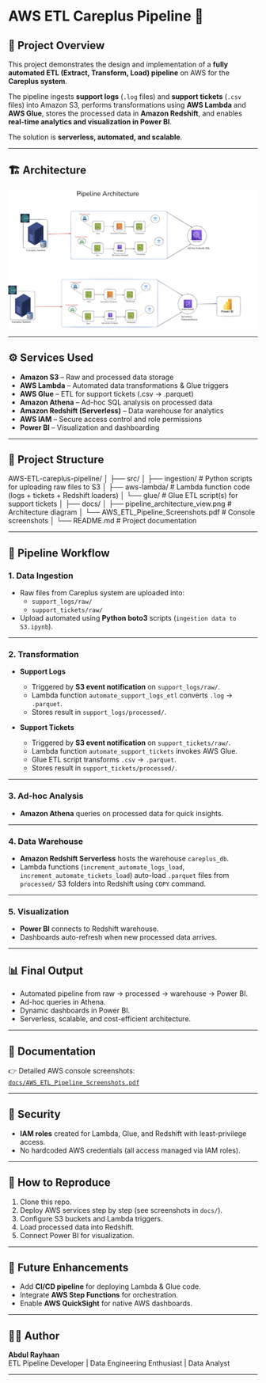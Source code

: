 # AWS ETL Careplus Pipeline 🚀

## 📌 Project Overview
This project demonstrates the design and implementation of a **fully automated ETL (Extract, Transform, Load) pipeline** on AWS for the **Careplus system**.  

The pipeline ingests **support logs** (`.log` files) and **support tickets** (`.csv` files) into Amazon S3, performs transformations using **AWS Lambda** and **AWS Glue**, stores the processed data in **Amazon Redshift**, and enables **real-time analytics and visualization in Power BI**.  

The solution is **serverless, automated, and scalable**.

---

## 🏗️ Architecture
![Pipeline Architecture](docs/pipeline_architecture_view.png)

---

## ⚙️ Services Used
- **Amazon S3** – Raw and processed data storage  
- **AWS Lambda** – Automated data transformations & Glue triggers  
- **AWS Glue** – ETL for support tickets (.csv → .parquet)  
- **Amazon Athena** – Ad-hoc SQL analysis on processed data  
- **Amazon Redshift (Serverless)** – Data warehouse for analytics  
- **AWS IAM** – Secure access control and role permissions  
- **Power BI** – Visualization and dashboarding  

---

## 📂 Project Structure
AWS-ETL-careplus-pipeline/
│
├── src/
│   ├── ingestion/             # Python scripts for uploading raw files to S3
│   ├── aws-lambda/                # Lambda function code (logs + tickets + Redshift loaders)
│   └── glue/                  # Glue ETL script(s) for support tickets
│
├── docs/
│   ├── pipeline_architecture_view.png           # Architecture diagram
│   └── AWS_ETL_Pipeline_Screenshots.pdf  # Console screenshots
│
└── README.md                  # Project documentation


---

## 🔄 Pipeline Workflow

### 1. **Data Ingestion**
- Raw files from Careplus system are uploaded into:
  - `support_logs/raw/`  
  - `support_tickets/raw/`  
- Upload automated using **Python boto3** scripts (`ingestion data to S3.ipynb`).

---

### 2. **Transformation**
- **Support Logs**
  - Triggered by **S3 event notification** on `support_logs/raw/`.
  - Lambda function `automate_support_logs_etl` converts `.log` → `.parquet`.
  - Stores result in `support_logs/processed/`.

- **Support Tickets**
  - Triggered by **S3 event notification** on `support_tickets/raw/`.
  - Lambda function `automate_support_tickets` invokes AWS Glue.
  - Glue ETL script transforms `.csv` → `.parquet`.
  - Stores result in `support_tickets/processed/`.

---

### 3. **Ad-hoc Analysis**
- **Amazon Athena** queries on processed data for quick insights.

---

### 4. **Data Warehouse**
- **Amazon Redshift Serverless** hosts the warehouse `careplus_db`.
- Lambda functions (`increment_automate_logs_load`, `increment_automate_tickets_load`) auto-load `.parquet` files from `processed/` S3 folders into Redshift using `COPY` command.

---

### 5. **Visualization**
- **Power BI** connects to Redshift warehouse.  
- Dashboards auto-refresh when new processed data arrives.  

---

## 📊 Final Output
- Automated pipeline from raw → processed → warehouse → Power BI.  
- Ad-hoc queries in Athena.  
- Dynamic dashboards in Power BI.  
- Serverless, scalable, and cost-efficient architecture.  

---

## 📁 Documentation
👉 Detailed AWS console screenshots: [`docs/AWS_ETL_Pipeline_Screenshots.pdf`](docs/AWS_ETL_Pipeline_Screenshots.pdf)  

---

## 🔐 Security
- **IAM roles** created for Lambda, Glue, and Redshift with least-privilege access.  
- No hardcoded AWS credentials (all access managed via IAM roles).  

---

## 🚀 How to Reproduce
1. Clone this repo.  
2. Deploy AWS services step by step (see screenshots in `docs/`).  
3. Configure S3 buckets and Lambda triggers.  
4. Load processed data into Redshift.  
5. Connect Power BI for visualization.  

---

## 📌 Future Enhancements
- Add **CI/CD pipeline** for deploying Lambda & Glue code.  
- Integrate **AWS Step Functions** for orchestration.  
- Enable **AWS QuickSight** for native AWS dashboards.  

---

## 👨‍💻 Author
**Abdul Rayhaan**  
ETL Pipeline Developer | Data Engineering Enthusiast | Data Analyst 

---
